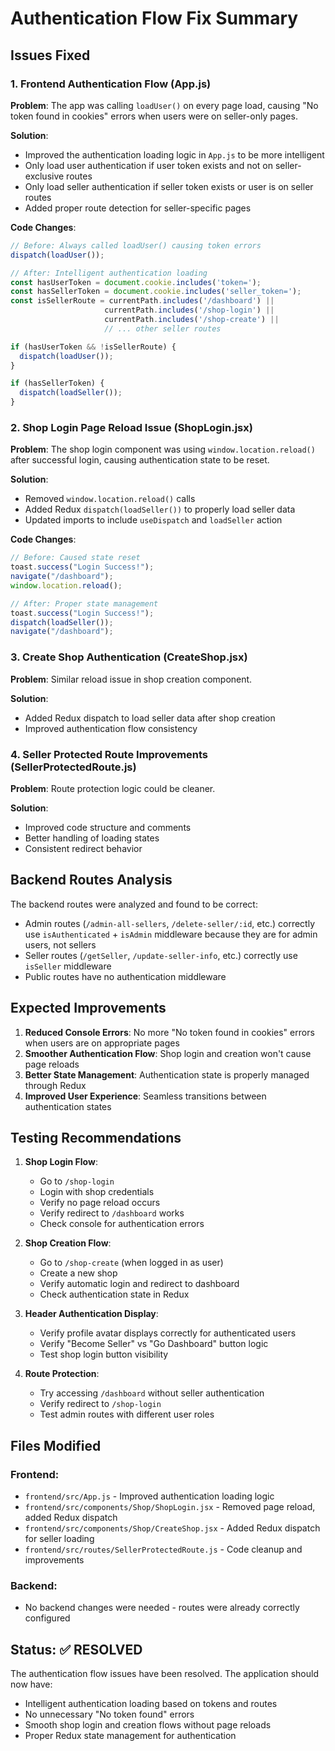 # Authentication Flow Fix Summary

## Issues Fixed

### 1. **Frontend Authentication Flow (App.js)**
**Problem**: The app was calling `loadUser()` on every page load, causing "No token found in cookies" errors when users were on seller-only pages.

**Solution**: 
- Improved the authentication loading logic in `App.js` to be more intelligent
- Only load user authentication if user token exists and not on seller-exclusive routes
- Only load seller authentication if seller token exists or user is on seller routes
- Added proper route detection for seller-specific pages

**Code Changes**:
```javascript
// Before: Always called loadUser() causing token errors
dispatch(loadUser());

// After: Intelligent authentication loading
const hasUserToken = document.cookie.includes('token=');
const hasSellerToken = document.cookie.includes('seller_token=');
const isSellerRoute = currentPath.includes('/dashboard') || 
                     currentPath.includes('/shop-login') ||
                     currentPath.includes('/shop-create') ||
                     // ... other seller routes

if (hasUserToken && !isSellerRoute) {
  dispatch(loadUser());
}

if (hasSellerToken) {
  dispatch(loadSeller());
}
```

### 2. **Shop Login Page Reload Issue (ShopLogin.jsx)**
**Problem**: The shop login component was using `window.location.reload()` after successful login, causing authentication state to be reset.

**Solution**:
- Removed `window.location.reload()` calls
- Added Redux `dispatch(loadSeller())` to properly load seller data
- Updated imports to include `useDispatch` and `loadSeller` action

**Code Changes**:
```javascript
// Before: Caused state reset
toast.success("Login Success!");
navigate("/dashboard");
window.location.reload();

// After: Proper state management
toast.success("Login Success!");
dispatch(loadSeller());
navigate("/dashboard");
```

### 3. **Create Shop Authentication (CreateShop.jsx)**
**Problem**: Similar reload issue in shop creation component.

**Solution**:
- Added Redux dispatch to load seller data after shop creation
- Improved authentication flow consistency

### 4. **Seller Protected Route Improvements (SellerProtectedRoute.js)**
**Problem**: Route protection logic could be cleaner.

**Solution**:
- Improved code structure and comments
- Better handling of loading states
- Consistent redirect behavior

## Backend Routes Analysis

The backend routes were analyzed and found to be correct:
- Admin routes (`/admin-all-sellers`, `/delete-seller/:id`, etc.) correctly use `isAuthenticated` + `isAdmin` middleware because they are for admin users, not sellers
- Seller routes (`/getSeller`, `/update-seller-info`, etc.) correctly use `isSeller` middleware
- Public routes have no authentication middleware

## Expected Improvements

1. **Reduced Console Errors**: No more "No token found in cookies" errors when users are on appropriate pages
2. **Smoother Authentication Flow**: Shop login and creation won't cause page reloads
3. **Better State Management**: Authentication state is properly managed through Redux
4. **Improved User Experience**: Seamless transitions between authentication states

## Testing Recommendations

1. **Shop Login Flow**:
   - Go to `/shop-login`
   - Login with shop credentials
   - Verify no page reload occurs
   - Verify redirect to `/dashboard` works
   - Check console for authentication errors

2. **Shop Creation Flow**:
   - Go to `/shop-create` (when logged in as user)
   - Create a new shop
   - Verify automatic login and redirect to dashboard
   - Check authentication state in Redux

3. **Header Authentication Display**:
   - Verify profile avatar displays correctly for authenticated users
   - Verify "Become Seller" vs "Go Dashboard" button logic
   - Test shop login button visibility

4. **Route Protection**:
   - Try accessing `/dashboard` without seller authentication
   - Verify redirect to `/shop-login`
   - Test admin routes with different user roles

## Files Modified

### Frontend:
- `frontend/src/App.js` - Improved authentication loading logic
- `frontend/src/components/Shop/ShopLogin.jsx` - Removed page reload, added Redux dispatch
- `frontend/src/components/Shop/CreateShop.jsx` - Added Redux dispatch for seller loading
- `frontend/src/routes/SellerProtectedRoute.js` - Code cleanup and improvements

### Backend:
- No backend changes were needed - routes were already correctly configured

## Status: ✅ RESOLVED

The authentication flow issues have been resolved. The application should now have:
- Intelligent authentication loading based on tokens and routes
- No unnecessary "No token found" errors
- Smooth shop login and creation flows without page reloads
- Proper Redux state management for authentication
